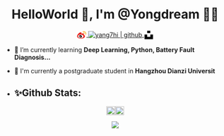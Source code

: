 <h1 align="center">HelloWorld 👋, I'm @Yongdream 🎯️🚀️</h1>
<!-- <h3 align="center">Welcome to my GitHub !</h3> -->


<p align="center">
  <a href="https://weibo.com/u/3927244243">
  <img align="center" alt="yang7hi | weibo" width="22px" src="https://github.com/Yongdream/Yongdream/blob/main/icon/wb.png" />
  </a> 
   <a href="https://github.com/Yongdream">
  <img align="center" alt="yang7hi | github" width="22px" src="https://raw.githubusercontent.com/rahuldkjain/github-profile-readme-generator/master/src/images/icons/Social/github.svg" />
  </a> 
  <a href="https://unsplash.com/@yang7hi">
  <img align="center" alt="yang7hi | github" width="22px" 
  src="https://github.com/Yongdream/Yongdream/blob/main/icon/Galaxy.svg" />
  </a>
</p>


- 🌱 I’m currently learning **Deep Learning, Python, Battery Fault Diagnosis...**
- 🔭 I'm currently a postgraduate student in **Hangzhou Dianzi Universit**
  
- ## ✨**Github Stats:**
<div style="display: flex; justify-content: center;">
    <div style= "height: 20px;">
        <img src="https://github-readme-stats.vercel.app/api?username=yongdream&hide=contribs,issues&count_private=true" style="width: 100%; height: 100%;">
    </div>
    <div style=" height: 20px;">
        <img src="https://github-readme-stats.vercel.app/api/top-langs/?username=yongdream&layout=compact" style="width: 100%; height: 100%;">
    </div>
</div>

<p align = 'center'> <img src= 'https://capsule-render.vercel.app/api?type=rect&color=gradient&height=2.5'/></p>



